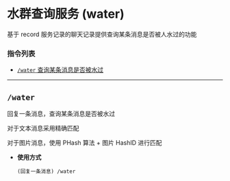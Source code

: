 # 水群查询服务 (water)

基于 record 服务记录的聊天记录提供查询某条消息是否被人水过的功能

###  指令列表

- [`/water` 查询某条消息是否被水过](#water)

---

## `/water`

回复一条消息，查询某条消息是否被水过

对于文本消息采用精确匹配

对于图片消息，使用 PHash 算法 + 图片 HashID 进行匹配

- **使用方式**

    `(回复一条消息) /water`